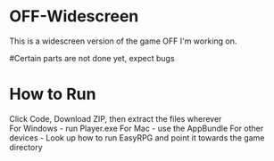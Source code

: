 # OFF-Widescreen
This is a widescreen version of the game OFF I'm working on.

#Certain parts are not done yet, expect bugs

# How to Run
Click Code, Download ZIP, then extract the files wherever\
For Windows - run Player.exe
For Mac - use the AppBundle
For other devices - Look up how to run EasyRPG and point it towards the game directory

